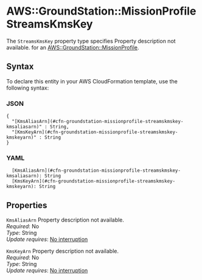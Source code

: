 # AWS::GroundStation::MissionProfile StreamsKmsKey<a name="aws-properties-groundstation-missionprofile-streamskmskey"></a>

<a name="aws-properties-groundstation-missionprofile-streamskmskey-description"></a>The `StreamsKmsKey` property type specifies Property description not available\. for an [AWS::GroundStation::MissionProfile](aws-resource-groundstation-missionprofile.md)\.

## Syntax<a name="aws-properties-groundstation-missionprofile-streamskmskey-syntax"></a>

To declare this entity in your AWS CloudFormation template, use the following syntax:

### JSON<a name="aws-properties-groundstation-missionprofile-streamskmskey-syntax.json"></a>

```
{
  "[KmsAliasArn](#cfn-groundstation-missionprofile-streamskmskey-kmsaliasarn)" : String,
  "[KmsKeyArn](#cfn-groundstation-missionprofile-streamskmskey-kmskeyarn)" : String
}
```

### YAML<a name="aws-properties-groundstation-missionprofile-streamskmskey-syntax.yaml"></a>

```
  [KmsAliasArn](#cfn-groundstation-missionprofile-streamskmskey-kmsaliasarn): String
  [KmsKeyArn](#cfn-groundstation-missionprofile-streamskmskey-kmskeyarn): String
```

## Properties<a name="aws-properties-groundstation-missionprofile-streamskmskey-properties"></a>

`KmsAliasArn`  <a name="cfn-groundstation-missionprofile-streamskmskey-kmsaliasarn"></a>
Property description not available\.  
*Required*: No  
*Type*: String  
*Update requires*: [No interruption](https://docs.aws.amazon.com/AWSCloudFormation/latest/UserGuide/using-cfn-updating-stacks-update-behaviors.html#update-no-interrupt)

`KmsKeyArn`  <a name="cfn-groundstation-missionprofile-streamskmskey-kmskeyarn"></a>
Property description not available\.  
*Required*: No  
*Type*: String  
*Update requires*: [No interruption](https://docs.aws.amazon.com/AWSCloudFormation/latest/UserGuide/using-cfn-updating-stacks-update-behaviors.html#update-no-interrupt)